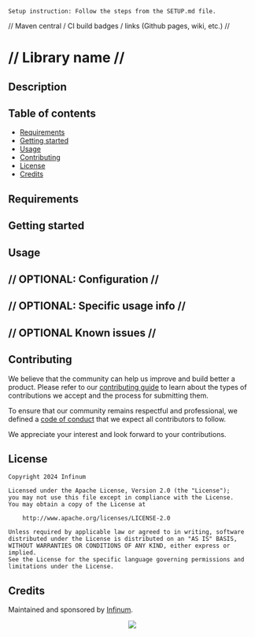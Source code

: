 ```text
Setup instruction: Follow the steps from the SETUP.md file.
```

// Maven central / CI build badges / links (Github pages, wiki, etc.) //

# // Library name //

<!--
    This is the logo/image area for the project.
    Add a project logo or image (if applicable) to this part of the file.

    Try to make it visually appealing and relevant to the project.
    Check the *Credits* section as an example for a centered image.
-->

<!--
    This is the status area for the project.
    Add project badges (if needed) to this part of the file.
-->

## Description

<!--
    Provide a detailed explanation of the project, its purpose, and its goals.
    Include any relevant background information, such as the problem the project solves,
    the target audience, and how the project differs from other similar projects.
-->

## Table of contents

* [Requirements](#requirements)
* [Getting started](#getting-started)
* [Usage](#usage)
* [Contributing](#contributing)
* [License](#license)
* [Credits](#credits)

## Requirements

<!--
    Provide information about minimum requirements needed for project to be runnable.
    e.g., API 21, AndroidX, other libraries //
-->

## Getting started

<!-- 
    Explain how to install the project, including any dependencies that need to be installed.
    Provide clear and concise instructions that can be easily followed.
    e.g. Groovy and KotlinDSL snippets for including the library (and its modules)
-->

## Usage

<!--
    Explain how to use the project, including any relevant code snippets or examples.
    Provide detailed documentation that explains how to use the project effectively.
-->

## // OPTIONAL: Configuration //

<!--
    How to further configure the library, list any additional options
    If used, don't forget to include in table of contents
-->

## // OPTIONAL: Specific usage info //

<!--
    Depending on the complexity of the library, you might have one or more sections where you 
    explain specific use-cases which do not fall under "basic" usage. You **should not** cover the 
    whole API here, just some of the more common usages of the library
    If used, don't forget to include in table of contents
-->

## // OPTIONAL Known issues //

<!--
    List known issues which are critical to the basic library functions
    If used, don't forget to include in table of contents
-->

## Contributing

We believe that the community can help us improve and build better a product.
Please refer to our [contributing guide](CONTRIBUTING.md) to learn about the types of contributions we accept and the process for submitting them.

To ensure that our community remains respectful and professional, we defined a [code of conduct](CODE_OF_CONDUCT.md) <!-- and [coding standards](<link>) --> that we expect all contributors to follow.

We appreciate your interest and look forward to your contributions.

## License

```text
Copyright 2024 Infinum

Licensed under the Apache License, Version 2.0 (the "License");
you may not use this file except in compliance with the License.
You may obtain a copy of the License at

    http://www.apache.org/licenses/LICENSE-2.0

Unless required by applicable law or agreed to in writing, software
distributed under the License is distributed on an "AS IS" BASIS,
WITHOUT WARRANTIES OR CONDITIONS OF ANY KIND, either express or implied.
See the License for the specific language governing permissions and
limitations under the License.
```

## Credits

Maintained and sponsored by [Infinum](https://infinum.com).

<div align="center">
    <a href='https://infinum.com'>
    <picture>
        <source srcset="https://assets.infinum.com/brand/logo/static/white.svg" media="(prefers-color-scheme: dark)">
        <img src="https://assets.infinum.com/brand/logo/static/default.svg">
    </picture>
    </a>
</div>